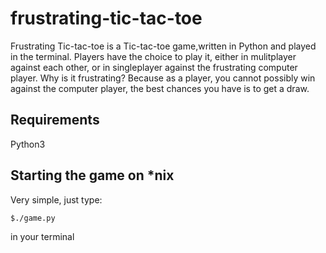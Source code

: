 # frustrating-tic-tac-toe

Frustrating Tic-tac-toe is a Tic-tac-toe game,written in Python and played in the terminal.
Players have the choice to play it, either in mulitplayer against each other, or in singleplayer against the 
frustrating computer player.
Why is it frustrating?
Because as a player, you cannot possibly win against the computer player, the best chances you have is to get a draw.


## Requirements
Python3

## Starting the game on *nix
Very simple, just type: 
```sh
$./game.py
```  
in your terminal